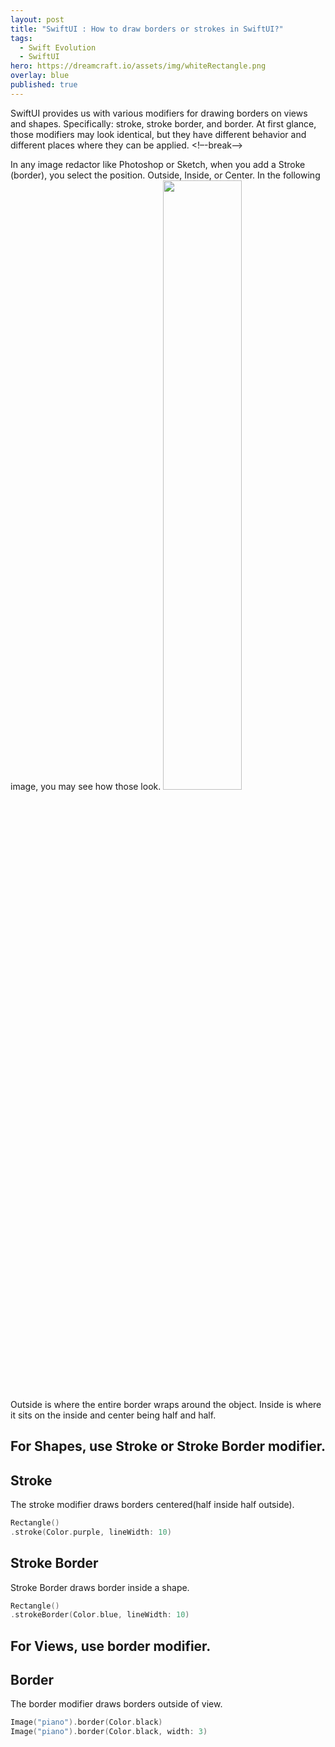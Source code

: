 ```yaml
---
layout: post
title: "SwiftUI : How to draw borders or strokes in SwiftUI?"
tags:
  - Swift Evolution
  - SwiftUI
hero: https://dreamcraft.io/assets/img/whiteRectangle.png
overlay: blue
published: true
---
```

SwiftUI provides us with various modifiers for drawing borders on views and shapes. Specifically: stroke, stroke border, and border. At first glance, those modifiers may look identical, but they have different behavior and different places where they can be applied.
 <!–-break-–>
 
 In any image redactor like Photoshop or Sketch, when you add a Stroke (border), you select the position. Outside, Inside, or Center.  In the following image, you may see how those look. 
 <img src="https://dreamcraft.io/assets/img/borders/borderdraw.png" style="width: 50%; height: 50%"/>​
 Outside is where the entire border wraps around the object. Inside is where it sits on the inside and center being half and half.

 
##  For Shapes, use **Stroke** or **Stroke Border** modifier.

## Stroke
The stroke modifier draws borders centered(half inside half outside).

```swift
Rectangle()
.stroke(Color.purple, lineWidth: 10)
```

## Stroke Border

Stroke Border draws border inside a shape.

```swift
Rectangle()
.strokeBorder(Color.blue, lineWidth: 10)
```

## For Views, use border modifier.

## Border

The border modifier draws borders outside of view.

```swift
Image("piano").border(Color.black)
Image("piano").border(Color.black, width: 3)
```

